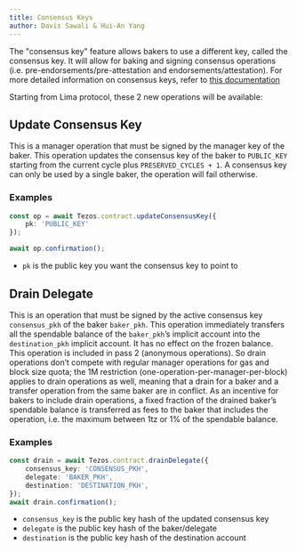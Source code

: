 ```yaml
---
title: Consensus Keys
author: Davis Sawali & Hui-An Yang
---
```


The "consensus key" feature allows bakers to use a different key, called the consensus key. It will allow for baking and signing consensus operations (i.e. pre-endorsements/pre-attestation and endorsements/attestation). For more detailed information on consensus keys, refer to [this documentation](https://tezos.gitlab.io/protocols/015_lima.html?highlight=update%20consensus%20key#consensus-key)

Starting from Lima protocol, these 2 new operations will be available:

## Update Consensus Key
This is a manager operation that must be signed by the manager key of the baker. This operation updates the consensus key of the baker to `PUBLIC_KEY` starting from the current cycle plus `PRESERVED_CYCLES + 1`. A consensus key can only be used by a single baker, the operation will fail otherwise.

### Examples
```typescript
const op = await Tezos.contract.updateConsensusKey({
    pk: 'PUBLIC_KEY'
});

await op.confirmation();
```
- `pk` is the public key you want the consensus key to point to


## Drain Delegate
This is an operation that must be signed by the active consensus key `consensus_pkh` of the baker `baker_pkh`. This operation immediately transfers all the spendable balance of the `baker_pkh`’s implicit account into the `destination_pkh` implicit account. It has no effect on the frozen balance. This operation is included in pass 2 (anonymous operations). So drain operations don’t compete with regular manager operations for gas and block size quota; the 1M restriction (one-operation-per-manager-per-block) applies to drain operations as well, meaning that a drain for a baker and a transfer operation from the same baker are in conflict. As an incentive for bakers to include drain operations, a fixed fraction of the drained baker’s spendable balance is transferred as fees to the baker that includes the operation, i.e. the maximum between 1tz or 1% of the spendable balance.

### Examples
```typescript
const drain = await Tezos.contract.drainDelegate({
    consensus_key: 'CONSENSUS_PKH',
    delegate: 'BAKER_PKH',
    destination: 'DESTINATION_PKH',
});
await drain.confirmation();
```

- `consensus_key` is the public key hash of the updated consensus key
- `delegate` is the public key hash of the baker/delegate
- `destination` is the public key hash of the destination account
